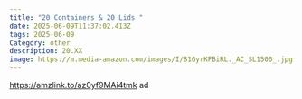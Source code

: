 ```yaml
---
title: "20 Containers & 20 Lids "
date: 2025-06-09T11:37:02.413Z
tags: 2025-06-09
Category: other
description: 20.XX
image: https://m.media-amazon.com/images/I/81GyrKFBiRL._AC_SL1500_.jpg
---
```

https://amzlink.to/az0yf9MAi4tmk    ad